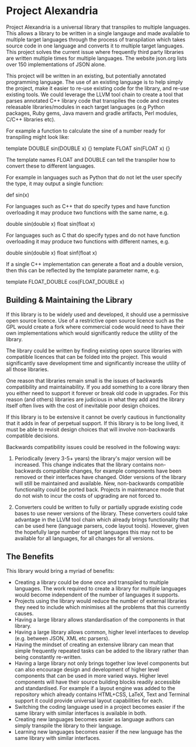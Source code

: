 # Project Alexandria

Project Alexandria is a universal library that transpiles to multiple languages. This allows a library to be written in a single langauge and made available to multiple target languages through the process of transpilation which takes source code in one language and converts it to multiple target languages. This project solves the current issue where frequently third party libraries are written multiple times for multiple languages. The website json.org lists over 150 implementations of JSON alone.

This project will be written in an existing, but potentially annotated programming language. The use of an existing language is to help simply the project, make it easier to re-use existing code for the library, and re-use existing tools. We could leverage the LLVM tool chain to create a tool that parses annotated C++ library code that transpiles the code and creates releasable libraries/modules in each target languages (e.g Python packages, Ruby gems, Java mavern and gradle artifacts, Perl modules, C/C++ libraries etc).

For example a function to calculate the sine of a number ready for transpiling might look like:

   template<typename DOUBLE> DOUBLE sin(DOUBLE x) {}
   template<typename FLOAT> FLOAT sin(FLOAT x) {}

The template names FLOAT and DOUBLE can tell the transpiler how to convert these to different languages.

For example in languages such as Python that do not let the user specify the type, it may output a single function:

   def sin(x)

For languages such as C++ that do specify types and have function overloading it may produce two functions with the same name, e.g.

   double sin(double x)
   float sin(float x) 

For languages such as C that do specify types and do not have function overloading it may produce two functions with different names, e.g.

   double sin(double x)
   float sinf(float x)

If a single C++ implementation can generate a float and a double
version, then this can be reflected by the template parameter name,
e.g.

   template<typename FLOAT_DOUBLE> FLOAT_DOUBLE cos(FLOAT_DOUBLE x)

## Building & Maintaining the Library

If this library is to be widely used and developed, it should use a permissive open source licence.  Use of a restrictive open source licence such as the GPL would create a fork where commercial code would need to have their own implementations which would significantly reduce the utility of the library.

The library could be written by finding existing open source libraries with compatible licences that can be folded into the project.  This would significantly save development time and significantly increase the utility of all those libraries.

One reason that libraries remain small is the issues of backwards compatibility and maintainability. If you add something to a core library then you either need to support it forever or break old code in upgrades. For this reason (and others) libraries are judicious in what they add and the library itself often lives with the cost of inevitable poor design choices.

If this library is to be extensive  it cannot be overly cautious in functionality that it adds in fear of perpetual support. If this library is to be long lived, it must be able to revisit design choices that will involve non-backwards compatible decisions.

Backwards compatibility issues could be resolved in the following ways:

1. Periodically (every 3-5+ years) the library's major version will be increased. This change indicates that the library contains non-backwards compatible changes, for example components have been removed or their interfaces have changed. Older versions of the library will still be maintained and available. New, non-backwards compatible functionality could be ported back. Projects in maintenance mode that do not wish to incur the costs of upgrading are not forced to.

2. Converters could be written to fully or partially upgrade existing code bases to use newer versions of the library.  These converters could take advantage in the LLVM tool chain which already brings functionality that can be used here (language parsers, code layout tools). However, given the hopefully large number of target languages this may not to be available for all languages, for all changes for all versions.

## The Benefits

This library would bring a myriad of benefits:

* Creating a library could be done once and transpiled to multiple languages. The work required to create a library for multiple languages would become independent of the number of languages it supports.
* Projects using the library would reduce the number of external libraries they need to include which minimises all the problems that this currently causes.
* Having a large library allows standardisation of the components in that library.
* Having a large library allows common, higher level interfaces to develop (e.g. between JSON, XML etc parsers).
* Having the mindset of creating an extensive library can mean that simple frequently repeated tasks can be added to the library rather than being constantly re-written.
* Having a large library not only brings together low level components but can also encourage design and development of higher level components that can be used in more varied ways. Higher level components will have their source building blocks readily accessible and standardised. For example if a layout engine was added to the repository which already contains HTML+CSS, LaTeX, Text and Terminal support it could provide universal layout capabilities for each.
* Switching the coding language used in a project becomes easier if the same library with similar interfaces is available in both.
* Creating new languages becomes easier as language authors can simply transpile the library to their language.
* Learning new languages becomes easier if the new language has the same library with similar interfaces.
